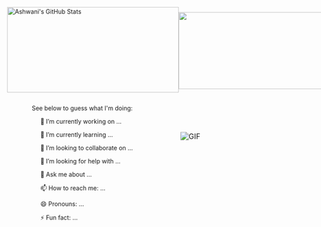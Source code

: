 <!--
**smallpoxscattered/smallpoxscattered** is a ✨ _special_ ✨ repository because its `README.md` (this file) appears on your GitHub profile.

Here are some ideas to get you started:

- 🔭 I’m currently working on ...
- 🌱 I’m currently learning ...
- 👯 I’m looking to collaborate on ...
- 🤔 I’m looking for help with ...
- 💬 Ask me about ...
- 📫 How to reach me: ...
- 😄 Pronouns: ...
- ⚡ Fun fact: ...
-->



<div  style="display: flex; justify-content: space-around;">
    <div style="width: 400px;"><img src="https://github-readme-stats.vercel.app/api?username=smallpoxscattered&&show_icons=true&theme=radical&line_height=27&v=5" alt="Ashwani's GitHub Stats" width=400px height=200px/></div>
    <div style="width: 400px; padding-top: 12px;"><img align="center" src="https://github-readme-stats.vercel.app/api/top-langs/?username=smallpoxscattered&theme=radical&hide=glsl,python&&layout=compact" width=500px height=180px /></div>
</div><p>
</p>

<div  style="display: flex; justify-content: space-around;">
    <div ><p>See below to guess what I'm doing:</p>
        <p style="text-indent: 20px;">🔭 I’m currently working on ...</p>
        <p style="text-indent: 20px;">🌱 I’m currently learning ...</p>
        <p style="text-indent: 20px;">👯 I’m looking to collaborate on ...</p>
        <p style="text-indent: 20px;">🤔 I’m looking for help with ...</p>
        <p style="text-indent: 20px;">💬 Ask me about ...</p>
        <p style="text-indent: 20px;">📫 How to reach me: ...</p>
        <p style="text-indent: 20px;">😄 Pronouns: ...</p>
        <p style="text-indent: 20px;">⚡ Fun fact: ...</p></div>
    <div style="padding-top: 80px;"><img align="center" alt="GIF" src="https://media.giphy.com/media/836HiJc7pgzy8iNXCn/giphy.gif" style="transform: scale(1.2);"/></div>
</div>







